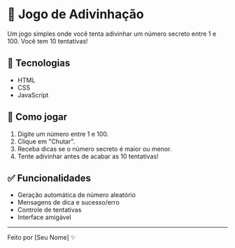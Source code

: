 # 🎯 Jogo de Adivinhação

Um jogo simples onde você tenta adivinhar um número secreto entre 1 e 100. Você tem 10 tentativas!

## 🔧 Tecnologias

- HTML
- CSS
- JavaScript

## 🚀 Como jogar

1. Digite um número entre 1 e 100.
2. Clique em "Chutar".
3. Receba dicas se o número secreto é maior ou menor.
4. Tente adivinhar antes de acabar as 10 tentativas!

## ✅ Funcionalidades

- Geração automática de número aleatório
- Mensagens de dica e sucesso/erro
- Controle de tentativas
- Interface amigável

---

Feito por [Seu Nome] ✨
